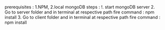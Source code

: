 prerequisites : 1.NPM, 2.local mongoDB
steps :
!. start mongoDB server
2. Go to server folder and in terminal at respective path fire command : npm install
3. Go to client folder and in terminal at respective path fire command : npm install
